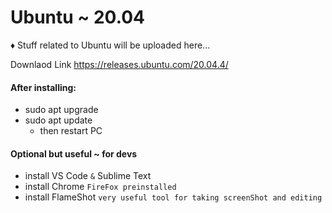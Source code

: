 # Ubuntu ~ 20.04

♦ Stuff related to Ubuntu will be uploaded here...

Downlaod Link https://releases.ubuntu.com/20.04.4/

#### After installing:
* sudo apt upgrade
* sudo apt update
  * then restart PC

#### Optional but useful ~ for devs
* install VS Code `&` Sublime Text
* install Chrome `FireFox preinstalled`
* install FlameShot `very useful tool for taking screenShot and editing`
